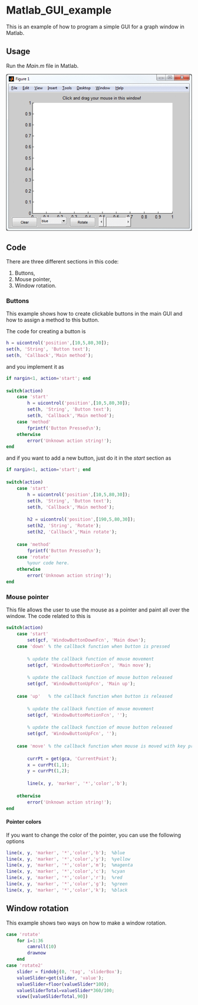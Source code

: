 # Matlab_GUI_example

This is an example of how to program a simple GUI for a graph window in Matlab.

## Usage

Run the *Main.m* file in Matlab.

![image1](/images/matlab.gif?raw=true)

## Code

There are three different sections in this code:
1. Buttons,
2. Mouse pointer,
3. Window rotation.

### Buttons

This example shows how to create clickable buttons in the main GUI and how to assign a method to this button.

The code for creating a button is 
```matlab
h = uicontrol('position',[10,5,80,30]);
set(h, 'String', 'Button text');
set(h, 'Callback','Main method');
```
and you implement it as

```matlab
if nargin<1, action='start'; end

switch(action)
	case 'start'    
		h = uicontrol('position',[10,5,80,30]);
		set(h, 'String', 'Button text');
		set(h, 'Callback','Main method');
	case 'method'
		fprintf('Button Pressed\n');
	otherwise
		error('Unknown action string!');
end
```
and if you want to add a new button, just do it in the *start* section as
```matlab
if nargin<1, action='start'; end

switch(action)
	case 'start'    
		h = uicontrol('position',[10,5,80,30]);
		set(h, 'String', 'Button text');
		set(h, 'Callback','Main method');
		
		h2 = uicontrol('position',[190,5,80,30]);
		set(h2, 'String', 'Rotate');
		set(h2, 'Callback','Main rotate');

	case 'method'
		fprintf('Button Pressed\n');
	case 'rotate'
		%your code here.
	otherwise
		error('Unknown action string!');
end
```
### Mouse pointer

This file allows the user to use the mouse as a pointer and paint all over the window. The code related to this is
```matlab
switch(action)
	case 'start'    
		set(gcf, 'WindowButtonDownFcn', 'Main down');
	case 'down' % the callback function when button is pressed
		
		% update the callback function of mouse movement
		set(gcf, 'WindowButtonMotionFcn', 'Main move');
		
		% update the callback function of mouse button released
		set(gcf, 'WindowButtonUpFcn', 'Main up');

	case 'up'   % the callback function when button is released

		% update the callback function of mouse movement
		set(gcf, 'WindowButtonMotionFcn', '');
		
		% update the callback function of mouse button released
		set(gcf, 'WindowButtonUpFcn', '');
		
	case 'move' % the callback function when mouse is moved with key pressed

		currPt = get(gca, 'CurrentPoint');
		x = currPt(1,1);
		y = currPt(1,2);

		line(x, y, 'marker', '*','color','b');
		
	otherwise
		error('Unknown action string!');
end
```
#### Pointer colors

If you want to change the color of the pointer, you can use the following options
```matlab
line(x, y, 'marker', '*','color','b');	%blue
line(x, y, 'marker', '*','color','y');	%yellow
line(x, y, 'marker', '*','color','m');	%magenta
line(x, y, 'marker', '*','color','c');	%cyan
line(x, y, 'marker', '*','color','r');	%red
line(x, y, 'marker', '*','color','g');	%green
line(x, y, 'marker', '*','color','k');	%black
```

## Window rotation

This example shows two ways on how to make a window rotation.
```matlab
case 'rotate'
	for i=1:36
		camroll(10)
		drawnow
	end
case 'rotate2'
	slider = findobj(0, 'tag', 'sliderBox');
	valueSlider=get(slider, 'value');
	valueSlider=floor(valueSlider*100);
	valueSliderTotal=valueSlider*360/100;
	view([valueSliderTotal,90])
```
